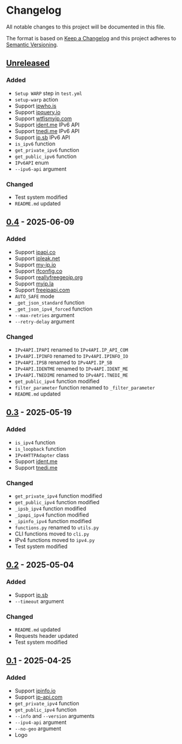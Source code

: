 # Changelog
All notable changes to this project will be documented in this file.

The format is based on [Keep a Changelog](http://keepachangelog.com/en/1.0.0/)
and this project adheres to [Semantic Versioning](http://semver.org/spec/v2.0.0.html).

## [Unreleased]
### Added
- `Setup WARP` step in `test.yml`
- `setup-warp` action
- Support [ipwho.is](https://ipwho.is/)
- Support [ipquery.io](http://api.ipquery.io/?format=json)
- Support [wtfismyip.com](https://wtfismyip.com/json)
- Support [ident.me](https://ident.me/json) IPv6 API
- Support [tnedi.me](https://tnedi.me/json) IPv6 API
- Support [ip.sb](https://api.ip.sb/geoip) IPv6 API
- `is_ipv6` function
- `get_private_ipv6` function
- `get_public_ipv6` function
- `IPv6API` enum
- `--ipv6-api` argument
### Changed
- Test system modified
- `README.md` updated
## [0.4] - 2025-06-09
### Added
- Support [ipapi.co](https://ipapi.co/json/)
- Support [ipleak.net](https://ipleak.net/json/)
- Support [my-ip.io](https://www.my-ip.io/)
- Support [ifconfig.co](https://ifconfig.co/json)
- Support [reallyfreegeoip.org](https://reallyfreegeoip.org/json/)
- Support [myip.la](https://api.myip.la/en?json)
- Support [freeipapi.com](https://freeipapi.com/api/json/)
- `AUTO_SAFE` mode
- `_get_json_standard` function
- `_get_json_ipv4_forced` function
- `--max-retries` argument
- `--retry-delay` argument
### Changed
- `IPv4API.IPAPI` renamed to `IPv4API.IP_API_COM`
- `IPv4API.IPINFO` renamed to `IPv4API.IPINFO_IO`
- `IPv4API.IPSB` renamed to `IPv4API.IP_SB`
- `IPv4API.IDENTME` renamed to `IPv4API.IDENT_ME`
- `IPv4API.TNEDIME` renamed to `IPv4API.TNEDI_ME`
- `get_public_ipv4` function modified
- `filter_parameter` function renamed to `_filter_parameter`
- `README.md` updated
## [0.3] - 2025-05-19
### Added
- `is_ipv4` function
- `is_loopback` function
- `IPv4HTTPAdapter` class
- Support [ident.me](https://ident.me/json)
- Support [tnedi.me](https://tnedi.me/json)
### Changed
- `get_private_ipv4` function modified
- `get_public_ipv4` function modified
- `_ipsb_ipv4` function modified
- `_ipapi_ipv4` function modified
- `_ipinfo_ipv4` function modified
- `functions.py` renamed to `utils.py` 
- CLI functions moved to `cli.py`
- IPv4 functions moved to `ipv4.py`
- Test system modified
## [0.2] - 2025-05-04
### Added
- Support [ip.sb](https://api.ip.sb/geoip)
- `--timeout` argument
### Changed
- `README.md` updated
- Requests header updated
- Test system modified
## [0.1] - 2025-04-25
### Added
- Support [ipinfo.io](https://ipinfo.io)
- Support [ip-api.com](https://ip-api.com)
- `get_private_ipv4` function
- `get_public_ipv4` function
- `--info` and `--version` arguments
- `--ipv4-api` argument
- `--no-geo` argument
- Logo

[Unreleased]: https://github.com/openscilab/ipspot/compare/v0.4...dev
[0.4]: https://github.com/openscilab/ipspot/compare/v0.3...v0.4
[0.3]: https://github.com/openscilab/ipspot/compare/v0.2...v0.3
[0.2]: https://github.com/openscilab/ipspot/compare/v0.1...v0.2
[0.1]: https://github.com/openscilab/ipspot/compare/3216fb7...v0.1



